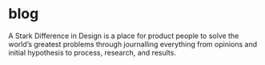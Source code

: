 # blog
A Stark Difference in Design is a place for product people to solve the world’s greatest problems through journalling everything from opinions and initial hypothesis to process, research, and results.
